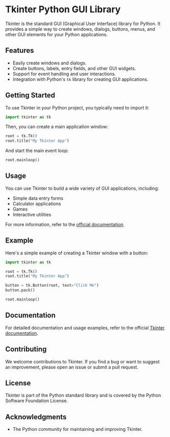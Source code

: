 # Tkinter Python GUI Library

Tkinter is the standard GUI (Graphical User Interface) library for Python. It provides a simple way to create windows, dialogs, buttons, menus, and other GUI elements for your Python applications.

## Features

- Easily create windows and dialogs.
- Create buttons, labels, entry fields, and other GUI widgets.
- Support for event handling and user interactions.
- Integration with Python's `tk` library for creating GUI applications.

## Getting Started

To use Tkinter in your Python project, you typically need to import it:

```python
import tkinter as tk
```

Then, you can create a main application window:

```python
root = tk.Tk()
root.title("My Tkinter App")
```

And start the main event loop:

```python
root.mainloop()
```

## Usage

You can use Tkinter to build a wide variety of GUI applications, including:

- Simple data entry forms
- Calculator applications
- Games
- Interactive utilities

For more information, refer to the [official documentation](https://docs.python.org/3/library/tkinter.html).

## Example

Here's a simple example of creating a Tkinter window with a button:

```python
import tkinter as tk

root = tk.Tk()
root.title("My Tkinter App")

button = tk.Button(root, text="Click Me")
button.pack()

root.mainloop()
```

## Documentation

For detailed documentation and usage examples, refer to the official [Tkinter documentation](https://docs.python.org/3/library/tkinter.html).

## Contributing

We welcome contributions to Tkinter. If you find a bug or want to suggest an improvement, please open an issue or submit a pull request.

## License

Tkinter is part of the Python standard library and is covered by the Python Software Foundation License.

## Acknowledgments

- The Python community for maintaining and improving Tkinter.

